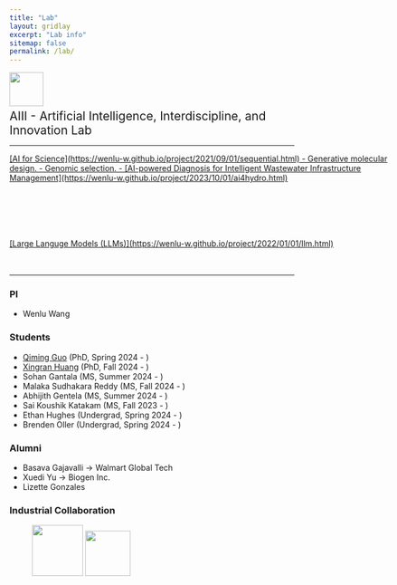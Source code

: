```yaml
---
title: "Lab"
layout: gridlay
excerpt: "Lab info"
sitemap: false
permalink: /lab/
---
```


<img src="{{ site.url }}{{ site.baseurl }}/images/aiii.png" style="width: 60px; box-shadow: none"> <span style="font-size:1.5em;"> <br> AIII - Artificial Intelligence, Interdiscipline, and Innovation Lab </span>

------------------------------------------

<div style="width: 100%;">
<div style="height: 150px; width: 700px;"> 
  <ins>[AI for Science](https://wenlu-w.github.io/project/2021/09/01/sequential.html)<ins>
- Generative molecular design. 
- Genomic selection. 
- <ins>[AI-powered Diagnosis for Intelligent Wastewater Infrastructure Management](https://wenlu-w.github.io/project/2023/10/01/ai4hydro.html)</ins>
</div>
</div>

<div style="width: 100%;">
<div style="height: 50px; width: 1000px;"> 
  <ins>[Large Languge Models (LLMs)](https://wenlu-w.github.io/project/2022/01/01/llm.html)</ins>
</div>
</div>

------------------------------------------

### PI 

- Wenlu Wang

### Students

- [Qiming Guo]() (PhD, Spring 2024 - )
- [Xingran Huang]() (PhD, Fall 2024 - )
- Sohan Gantala (MS, Summer 2024 - )
- Malaka Sudhakara Reddy (MS, Fall 2024 - )
- Abhijith Gentela (MS, Summer 2024 - )
- Sai Koushik Katakam (MS, Fall 2023 - )
- Ethan Hughes (Undergrad, Spring 2024 - )
- Brenden Oller (Undergrad, Spring 2024 - )

### Alumni
- Basava Gajavalli -> Walmart Global Tech
- Xuedi Yu -> Biogen Inc.
- Lizette Gonzales

### Industrial Collaboration

<left><figure class="third">
  <img src="{{ site.url }}{{ site.baseurl }}/images/biogen.jpeg" style="width: 90px; box-shadow: none">
  <img src="{{ site.url }}{{ site.baseurl }}/images/gmj.jpeg" style="width: 80px; box-shadow: none">
</figure></left>









